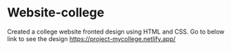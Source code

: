 # Website-college
Created a college website fronted design using HTML and CSS.
Go to below link to see the design 
https://project-mycollege.netlify.app/
